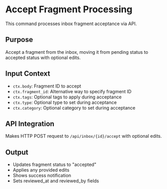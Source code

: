 # Accept Fragment Processing

This command processes inbox fragment acceptance via API.

## Purpose

Accept a fragment from the inbox, moving it from pending status to accepted status with optional edits.

## Input Context

- `ctx.body`: Fragment ID to accept
- `ctx.fragment_id`: Alternative way to specify fragment ID
- `ctx.tags`: Optional tags to apply during acceptance
- `ctx.type`: Optional type to set during acceptance
- `ctx.category`: Optional category to set during acceptance

## API Integration

Makes HTTP POST request to `/api/inbox/{id}/accept` with optional edits.

## Output

- Updates fragment status to "accepted"
- Applies any provided edits
- Shows success notification
- Sets reviewed_at and reviewed_by fields